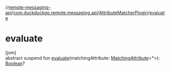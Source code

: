 //[remote-messaging-api](../../../index.md)/[com.duckduckgo.remote.messaging.api](../index.md)/[AttributeMatcherPlugin](index.md)/[evaluate](evaluate.md)

# evaluate

[jvm]\
abstract suspend fun [evaluate](evaluate.md)(matchingAttribute: [MatchingAttribute](../-matching-attribute/index.md)&lt;*&gt;): [Boolean](https://kotlinlang.org/api/latest/jvm/stdlib/kotlin/-boolean/index.html)?
